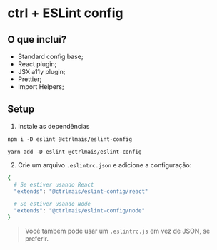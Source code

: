 # ctrl + ESLint config

## O que inclui?

- Standard config base;
- React plugin;
- JSX a11y plugin;
- Prettier;
- Import Helpers;

## Setup

1. Instale as dependências

```
npm i -D eslint @ctrlmais/eslint-config
```

```
yarn add -D eslint @ctrlmais/eslint-config
```

2. Crie um arquivo `.eslintrc.json` e adicione a configuração:
```bash
{
  # Se estiver usando React
  "extends": "@ctrlmais/eslint-config/react"

  # Se estiver usando Node
  "extends": "@ctrlmais/eslint-config/node"
}
```

> Você também pode usar um `.eslintrc.js` em vez de JSON, se preferir.